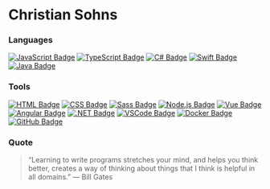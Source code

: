 # Christian Sohns

### Languages
[![JavaScript Badge](https://img.shields.io/badge/-Javascript-F0DB4F?style=for-the-badge&labelColor=black&logo=javascript&logoColor=F0DB4F)][website]
[![TypeScript Badge](https://img.shields.io/badge/-Typescript-007acc?style=for-the-badge&labelColor=black&logo=typescript&logoColor=007acc)][website]
[![C# Badge](https://img.shields.io/badge/-CSharp-6723cd?style=for-the-badge&labelColor=black&logo=CSharp&logoColor=6723cd)][website]
[![Swift Badge](https://img.shields.io/badge/-Swift-fa8128?style=for-the-badge&labelColor=black&logo=Swift&logoColor=fa8128)][website]
[![Java Badge](https://img.shields.io/badge/-Java-facccc?style=for-the-badge&labelColor=black&logo=Java&logoColor=facccc)][website]

### Tools
[![HTML Badge](https://img.shields.io/badge/-HTML5-ff6720?style=for-the-badge&labelColor=black&logo=HTML5&logoColor=ff6720)][website]
[![CSS Badge](https://img.shields.io/badge/-CSS3-007acc?style=for-the-badge&labelColor=black&logo=CSS3&logoColor=007acc)][website]
[![Sass Badge](https://img.shields.io/badge/-Sass-fd5ea8?style=for-the-badge&labelColor=black&logo=Sass&logoColor=fd5ea8)][website]
[![Node.js Badge](https://img.shields.io/badge/-Nodejs-3C873A?style=for-the-badge&labelColor=black&logo=node.js&logoColor=3C873A)][website]
[![Vue Badge](https://img.shields.io/badge/-Vue-3C875A?style=for-the-badge&labelColor=black&logo=Vue.js&logoColor=3C875A)][website]
[![Angular Badge](https://img.shields.io/badge/-Angular-de3434?style=for-the-badge&labelColor=black&logo=Angular&logoColor=de3434)][website]
[![.NET Badge](https://img.shields.io/badge/-Dotnet-6723cd?style=for-the-badge&labelColor=black&logo=Dotnet&logoColor=6723cd)][website]
[![VSCode Badge](https://img.shields.io/badge/-VSCode-007acc?style=for-the-badge&labelColor=black&logo=VisualStudioCode&logoColor=007acc)][website]
[![Docker Badge](https://img.shields.io/badge/-Docker-0055a9?style=for-the-badge&labelColor=black&logo=Docker&logoColor=0055a9)][website]
[![GitHub Badge](https://img.shields.io/badge/-GitHub-222222?style=for-the-badge&labelColor=black&logo=GitHub&logoColor=efefef)][website]

### Quote
> “Learning to write programs stretches your mind, and helps you think better, creates a way of thinking about things that I think is helpful in all domains.” — Bill Gates

[website]: https://github.com/tea418pot
